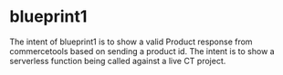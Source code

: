 # blueprint1

The intent of blueprint1 is to show a valid Product response from commercetools based on sending a product id. The intent is to show a serverless function being called against a live CT project.  
